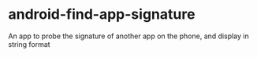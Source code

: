 android-find-app-signature
===============
An app to probe the signature of another app on the phone, and display in string format
